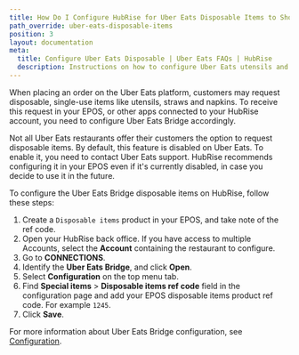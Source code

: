 ```yaml
---
title: How Do I Configure HubRise for Uber Eats Disposable Items to Show In My EPOS?
path_override: uber-eats-disposable-items
position: 3
layout: documentation
meta:
  title: Configure Uber Eats Disposable | Uber Eats FAQs | HubRise
  description: Instructions on how to configure Uber Eats utensils and disposable items in HubRise Uber Eats Bridge for these items requested by customers to show in my EPOS.
---
```


When placing an order on the Uber Eats platform, customers may request disposable, single-use items like utensils, straws and napkins. To receive this request in your EPOS, or other apps connected to your HubRise account, you need to configure Uber Eats Bridge accordingly.

Not all Uber Eats restaurants offer their customers the option to request disposable items. By default, this feature is disabled on Uber Eats. To enable it, you need to contact Uber Eats support. HubRise recommends configuring it in your EPOS even if it's currently disabled, in case you decide to use it in the future.

To configure the Uber Eats Bridge disposable items on HubRise, follow these steps:

1. Create a `Disposable items` product in your EPOS, and take note of the ref code.
1. Open your HubRise back office. If you have access to multiple Accounts, select the **Account** containing the restaurant to configure.
1. Go to **CONNECTIONS**.
1. Identify the **Uber Eats Bridge**, and click **Open**.
1. Select **Configuration** on the top menu tab.
1. Find **Special items** > **Disposable items ref code** field in the configuration page and add your EPOS disposable items product ref code. For example `1245`.
1. Click **Save**.

For more information about Uber Eats Bridge configuration, see [Configuration](/apps/uber-eats/configuration).
